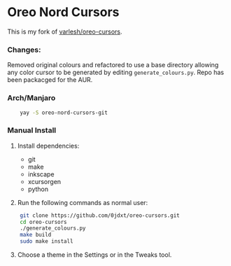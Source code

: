 # Oreo Nord Cursors

This is my fork of [varlesh/oreo-cursors](https://github.com/varlesh/oreo-cursors).

### Changes:

Removed original colours and refactored to use a base directory allowing any color cursor to be generated by editing `generate_colours.py`. Repo has been packacged for the AUR.

### Arch/Manjaro
```bash
    yay -S oreo-nord-cursors-git
```

### Manual Install
1. Install dependencies:
    - git
    - make
    - inkscape
    - xcursorgen
    - python

2. Run the following commands as normal user:
```bash
    git clone https://github.com/0jdxt/oreo-cursors.git
    cd oreo-cursors
    ./generate_colours.py
    make build
    sudo make install
```

3. Choose a theme in the Settings or in the Tweaks tool.


